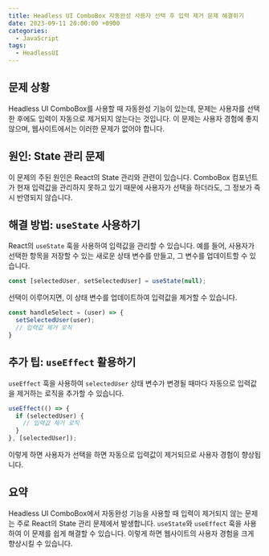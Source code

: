 ```yaml
---
title: Headless UI ComboBox 자동완성 사용자 선택 후 입력 제거 문제 해결하기
date: 2023-09-11 20:00:00 +0900
categories:
  - JavaScript
tags:
  - HeadlessUI
---
```


## 문제 상황

Headless UI ComboBox를 사용할 때 자동완성 기능이 있는데, 문제는 사용자를 선택한 후에도 입력이 자동으로 제거되지 않는다는 것입니다. 이 문제는 사용자 경험에 좋지 않으며, 웹사이트에서는 이러한 문제가 없어야 합니다. 

## 원인: State 관리 문제

이 문제의 주된 원인은 React의 State 관리와 관련이 있습니다. ComboBox 컴포넌트가 현재 입력값을 관리하지 못하고 있기 때문에 사용자가 선택을 하더라도, 그 정보가 즉시 반영되지 않습니다. 

## 해결 방법: `useState` 사용하기

React의 `useState` 훅을 사용하여 입력값을 관리할 수 있습니다. 예를 들어, 사용자가 선택한 항목을 저장할 수 있는 새로운 상태 변수를 만들고, 그 변수를 업데이트할 수 있습니다.

```javascript
const [selectedUser, setSelectedUser] = useState(null);
```

선택이 이루어지면, 이 상태 변수를 업데이트하여 입력값을 제거할 수 있습니다.

```javascript
const handleSelect = (user) => {
  setSelectedUser(user);
  // 입력값 제거 로직
}
```

## 추가 팁: `useEffect` 활용하기

`useEffect` 훅을 사용하여 `selectedUser` 상태 변수가 변경될 때마다 자동으로 입력값을 제거하는 로직을 추가할 수 있습니다. 

```javascript
useEffect(() => {
  if (selectedUser) {
    // 입력값 제거 로직
  }
}, [selectedUser]);
```

이렇게 하면 사용자가 선택을 하면 자동으로 입력값이 제거되므로 사용자 경험이 향상됩니다.

## 요약

Headless UI ComboBox에서 자동완성 기능을 사용할 때 입력이 제거되지 않는 문제는 주로 React의 State 관리 문제에서 발생합니다. `useState`와 `useEffect` 훅을 사용하여 이 문제를 쉽게 해결할 수 있습니다. 이렇게 하면 웹사이트의 사용자 경험을 크게 향상시킬 수 있습니다.